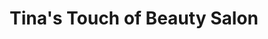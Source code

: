 ---
title: "Tina's Touch of Beauty Salon"
url: /trenton/tinas-touch-of-beauty-salon/
shop: Friseur
---